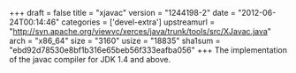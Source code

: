 +++
draft = false
title = "xjavac"
version = "1244198-2"
date = "2012-06-24T00:14:46"
categories = ['devel-extra']
upstreamurl = "http://svn.apache.org/viewvc/xerces/java/trunk/tools/src/XJavac.java"
arch = "x86_64"
size = "3160"
usize = "18835"
sha1sum = "ebd92d78530e8bf1b316e65beb56f333eafba056"
+++
The implementation of the javac compiler for JDK 1.4 and above.